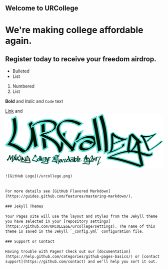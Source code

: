 ## Welcome to URCollege

# We're making college affordable again.
## Register today to receive your freedom airdrop.


- Bulleted
- List

1. Numbered
2. List

**Bold** and _Italic_ and `Code` text

[Link](https://github.com/URCOLLEGE/urcollege/edit/master/README.md) and ![Image](https://github.com/URCOLLEGE/urcollege/blob/master/urcollege.png)
```
![GitHub Logo](/urcollege.png)


For more details see [GitHub Flavored Markdown](https://guides.github.com/features/mastering-markdown/).

### Jekyll Themes

Your Pages site will use the layout and styles from the Jekyll theme you have selected in your [repository settings](https://github.com/URCOLLEGE/urcollege/settings). The name of this theme is saved in the Jekyll `_config.yml` configuration file.

### Support or Contact

Having trouble with Pages? Check out our [documentation](https://help.github.com/categories/github-pages-basics/) or [contact support](https://github.com/contact) and we’ll help you sort it out.
